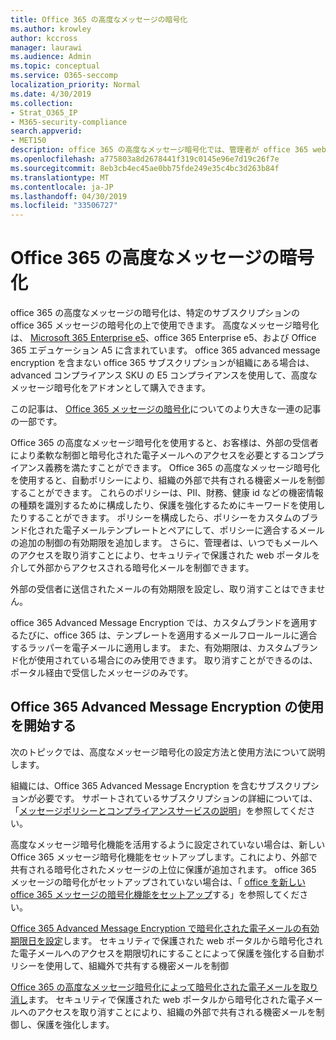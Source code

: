 ```yaml
---
title: Office 365 の高度なメッセージの暗号化
ms.author: krowley
author: kccross
manager: laurawi
ms.audience: Admin
ms.topic: conceptual
ms.service: O365-seccomp
localization_priority: Normal
ms.date: 4/30/2019
ms.collection:
- Strat_O365_IP
- M365-security-compliance
search.appverid:
- MET150
description: office 365 の高度なメッセージ暗号化では、管理者が office 365 web ポータルを使用して暗号化された電子メールにアクセスを期限切れにし、取り消すことができるようになります。
ms.openlocfilehash: a775803a8d2678441f319c0145e96e7d19c26f7e
ms.sourcegitcommit: 8eb3cb4ec45ae0bb75fde249e35c4bc3d263b84f
ms.translationtype: MT
ms.contentlocale: ja-JP
ms.lasthandoff: 04/30/2019
ms.locfileid: "33506727"
---
```

# <a name="office-365-advanced-message-encryption"></a>Office 365 の高度なメッセージの暗号化

office 365 の高度なメッセージの暗号化は、特定のサブスクリプションの office 365 メッセージの暗号化の上で使用できます。 高度なメッセージ暗号化は、 [Microsoft 365 Enterprise e5](https://www.microsoft.com/microsoft-365/enterprise/home)、office 365 Enterprise e5、および Office 365 エデュケーション A5 に含まれています。 office 365 advanced message encryption を含まない office 365 サブスクリプションが組織にある場合は、advanced コンプライアンス SKU の E5 コンプライアンスを使用して、高度なメッセージ暗号化をアドオンとして購入できます。

この記事は、 [Office 365 メッセージの暗号化](ome.md)についてのより大きな一連の記事の一部です。

Office 365 の高度なメッセージ暗号化を使用すると、お客様は、外部の受信者により柔軟な制御と暗号化された電子メールへのアクセスを必要とするコンプライアンス義務を満たすことができます。 Office 365 の高度なメッセージ暗号化を使用すると、自動ポリシーにより、組織の外部で共有される機密メールを制御することができます。 これらのポリシーは、PII、財務、健康 id などの機密情報の種類を識別するために構成したり、保護を強化するためにキーワードを使用したりすることができます。 ポリシーを構成したら、ポリシーをカスタムのブランド化された電子メールテンプレートとペアにして、ポリシーに適合するメールの追加の制御の有効期限を追加します。 さらに、管理者は、いつでもメールへのアクセスを取り消すことにより、セキュリティで保護された web ポータルを介して外部からアクセスされる暗号化メールを制御できます。

外部の受信者に送信されたメールの有効期限を設定し、取り消すことはできません。

office 365 Advanced Message Encryption では、カスタムブランドを適用するたびに、office 365 は、テンプレートを適用するメールフロールールに適合するラッパーを電子メールに適用します。 また、有効期限は、カスタムブランド化が使用されている場合にのみ使用できます。 取り消すことができるのは、ポータル経由で受信したメッセージのみです。

## <a name="get-started-with-office-365-advanced-message-encryption"></a>Office 365 Advanced Message Encryption の使用を開始する

次のトピックでは、高度なメッセージ暗号化の設定方法と使用方法について説明します。

組織には、Office 365 Advanced Message Encryption を含むサブスクリプションが必要です。 サポートされているサブスクリプションの詳細については、「[メッセージポリシーとコンプライアンスサービスの説明](https://docs.microsoft.com/en-us/office365/servicedescriptions/exchange-online-service-description/message-policy-and-compliance)」を参照してください。

高度なメッセージ暗号化機能を活用するように設定されていない場合は、新しい Office 365 メッセージ暗号化機能をセットアップします。これにより、外部で共有される暗号化されたメッセージの上位に保護が追加されます。 office 365 メッセージの暗号化がセットアップされていない場合は、「 [office を新しい office 365 メッセージの暗号化機能をセットアップ](set-up-new-message-encryption-capabilities.md)する」を参照してください。

[Office 365 Advanced Message Encryption で暗号化された電子メールの有効期限日を設定](ome-advanced-expiration.md)します。 セキュリティで保護された web ポータルから暗号化された電子メールへのアクセスを期限切れにすることによって保護を強化する自動ポリシーを使用して、組織外で共有する機密メールを制御

[Office 365 の高度なメッセージ暗号化によって暗号化された電子メールを取り消し](revoke-ome-encrypted-mail.md)ます。 セキュリティで保護された web ポータルから暗号化された電子メールへのアクセスを取り消すことにより、組織の外部で共有される機密メールを制御し、保護を強化します。  